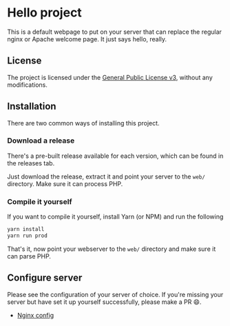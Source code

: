 # Hello project

This is a default webpage to put on your server that can replace the regular
nginx or Apache welcome page. It just says hello, really.

## License

The project is licensed under the [General Public License v3](LICENSE.md),
without any modifications.

## Installation

There are two common ways of installing this project.

### Download a release

There's a pre-built release available for each version, which can be found in
the releases tab.

Just download the release, extract it and point your server to the `web/`
directory. Make sure it can process PHP.

### Compile it yourself

If you want to compile it yourself, install Yarn (or NPM) and run the following

```bash
yarn install
yarn run prod
```

That's it, now point your webserver to the `web/` directory and make sure it can
parse PHP.

## Configure server

Please see the configuration of your server of choice. If you're missing your
server but have set it up yourself successfully, please make a PR :smile:.

 - [Nginx config](config/nginx.conf)
